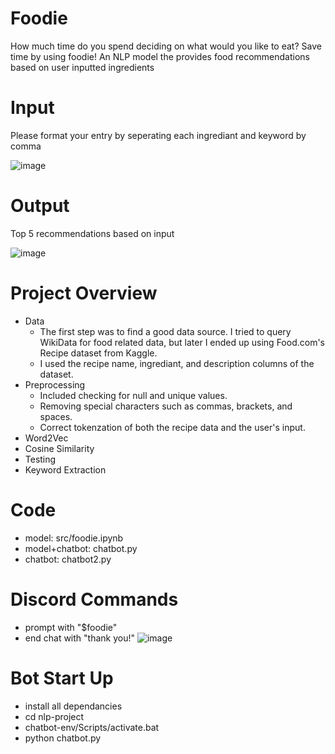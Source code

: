 # Foodie
How much time do you spend deciding on what would you like to eat? Save time by using foodie! An NLP model the provides food recommendations based on user inputted ingredients

# Input
Please format your entry by seperating each ingrediant and keyword by comma

![image](https://github.com/vvyn/foodie/assets/62407356/d68bc49e-5235-44d6-b5ef-825d00064761)

# Output
Top 5 recommendations based on input

![image](https://github.com/vvyn/foodie/assets/62407356/46dd1289-1e37-419f-82f8-7dabdf8e838d)

# Project Overview
- Data
  - The first step was to find a good data source. I tried to query WikiData for food related data, but later I ended up using Food.com's Recipe dataset from Kaggle.
  - I used the recipe name, ingrediant, and description columns of the dataset.
- Preprocessing
  - Included checking for null and unique values.
  - Removing special characters such as commas, brackets, and spaces.
  - Correct tokenzation of both the recipe data and the user's input. 
- Word2Vec
- Cosine Similarity
- Testing
- Keyword Extraction

# Code
- model: src/foodie.ipynb
- model+chatbot: chatbot.py
- chatbot: chatbot2.py

# Discord Commands
- prompt with "$foodie"
- end chat with "thank you!"
![image](https://github.com/vvyn/foodie/assets/62407356/0bb01d54-2a01-40ac-984d-ffdb5337a3c1)

# Bot Start Up
- install all dependancies
- cd nlp-project
- chatbot-env/Scripts/activate.bat
- python chatbot.py
